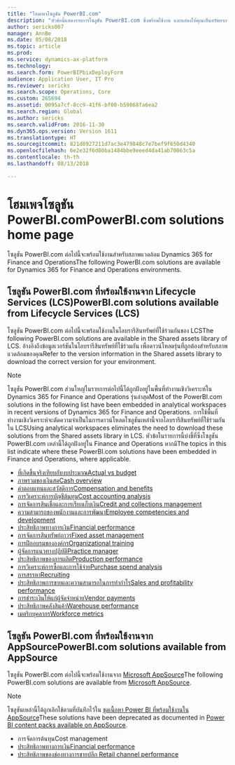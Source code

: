 ```yaml
---
title: "โฮมเพจโซลูชัน PowerBI.com"
description: "หัวข้อนี้แสดงรายการโซลูชัน PowerBI.com ซึ่งพร้อมใช้งาน และแสดงให้คุณเห็นทรัพยากรที่คุณสามารถเรียนรู้เพิ่มเติมเกี่ยวกับโซลูชันได้"
author: sericks007
manager: AnnBe
ms.date: 05/08/2018
ms.topic: article
ms.prod: 
ms.service: dynamics-ax-platform
ms.technology: 
ms.search.form: PowerBIPbixDeployForm
audience: Application User, IT Pro
ms.reviewer: sericks
ms.search.scope: Operations, Core
ms.custom: 265694
ms.assetid: 0095a7cf-8cc9-41f6-bf00-b59868fa6ea2
ms.search.region: Global
ms.author: sericks
ms.search.validFrom: 2016-11-30
ms.dyn365.ops.version: Version 1611
ms.translationtype: HT
ms.sourcegitcommit: 821d8927211d7ac3e479848c7e7bef9f650d4340
ms.openlocfilehash: 6e2e32f6d80ba1484bbe9eeed4da41ab70863c5a
ms.contentlocale: th-th
ms.lasthandoff: 08/13/2018

---
```


# <a name="powerbicom-solutions-home-page"></a><span data-ttu-id="624fd-103">โฮมเพจโซลูชัน PowerBI.com</span><span class="sxs-lookup"><span data-stu-id="624fd-103">PowerBI.com solutions home page</span></span>
<span data-ttu-id="624fd-104">โซลูชัน PowerBI.com ต่อไปนี้จะพร้อมใช้งานสำหรับสภาพแวดล้อม Dynamics 365 for Finance and Operations</span><span class="sxs-lookup"><span data-stu-id="624fd-104">The following PowerBI.com solutions are available for Dynamics 365 for Finance and Operations environments.</span></span>

## <a name="powerbicom-solutions-available-from-lifecycle-services-lcs"></a><span data-ttu-id="624fd-105">โซลูชัน PowerBI.com ที่พร้อมใช้งานจาก Lifecycle Services (LCS)</span><span class="sxs-lookup"><span data-stu-id="624fd-105">PowerBI.com solutions available from Lifecycle Services (LCS)</span></span>

<span data-ttu-id="624fd-106">โซลูชัน PowerBI.com ต่อไปนี้จะพร้อมใช้งานในไลบรารีสินทรัพย์ที่ใช้ร่วมกันของ LCS</span><span class="sxs-lookup"><span data-stu-id="624fd-106">The following PowerBI.com solutions are available in the Shared assets library of LCS.</span></span> <span data-ttu-id="624fd-107">อ้างอิงถึงข้อมูลเวอร์ชันในไลบรารีสินทรัพย์ที่ใช้ร่วมกัน เพื่อดาวน์โหลดรุ่นที่ถูกต้องสำหรับสภาพแวดล้อมของคุณ</span><span class="sxs-lookup"><span data-stu-id="624fd-107">Refer to the version information in the Shared assets library to download the correct version for your environment.</span></span>

> [!NOTE]
> <span data-ttu-id="624fd-108">โซลูชัน PowerBI.com ส่วนใหญ่ในรายการต่อไปนี้ได้ถูกฝังอยู่ในพื้นที่ทำงานเชิงวิเคราะห์ใน Dynamics 365 for Finance and Operations รุ่นล่าสุด</span><span class="sxs-lookup"><span data-stu-id="624fd-108">Most of the PowerBI.com solutions in the following list have been embedded in analytical workspaces in recent versions of Dynamics 365 for Finance and Operations.</span></span> <span data-ttu-id="624fd-109">การใช้พื้นที่ทำงานเชิงวิเคราะห์จะตัดความจำเป็นในการดาวน์โหลดโซลูชันเหล่านี้จากไลบรารีสินทรัพย์ที่ใช้ร่วมกันใน LCS</span><span class="sxs-lookup"><span data-stu-id="624fd-109">Using analytical workspaces eliminates the need to download these solutions from the Shared assets library in LCS.</span></span> <span data-ttu-id="624fd-110">หัวข้อในรายการนี้บ่งชี้ที่ซึ่งโซลูชัน PowerBI.com เหล่านี้ได้ถูกฝังอยู่ใน Finance and Operations หากมี</span><span class="sxs-lookup"><span data-stu-id="624fd-110">The topics in this list indicate where these PowerBI.com solutions have been embedded in Finance and Operations, where applicable.</span></span>

- [<span data-ttu-id="624fd-111">ที่เกิดขึ้นจริงเทียบกับงบประมาณ</span><span class="sxs-lookup"><span data-stu-id="624fd-111">Actual vs budget</span></span>](ledger-budgets-power-bi.md)
- [<span data-ttu-id="624fd-112">ภาพรวมของเงินสด</span><span class="sxs-lookup"><span data-stu-id="624fd-112">Cash overview</span></span>](../../financials/cash-bank-management/Cash-Overview-Power-BI-content.md)
- [<span data-ttu-id="624fd-113">ค่าตอบแทนและสวัสดิการ</span><span class="sxs-lookup"><span data-stu-id="624fd-113">Compensation and benefits</span></span>](compensation-and-benefits-analysis-power-bi-content-pack.md)
- [<span data-ttu-id="624fd-114">การวิเคราะห์การบัญชีต้นทุน</span><span class="sxs-lookup"><span data-stu-id="624fd-114">Cost accounting analysis</span></span>](cost-accounting-analysis-content-pack.md)
- [<span data-ttu-id="624fd-115">การจัดการสินเชื่อและการเรียกเก็บเงิน</span><span class="sxs-lookup"><span data-stu-id="624fd-115">Credit and collections management</span></span>](../../financials/accounts-receivable/credit-collections-power-bi.md)
- [<span data-ttu-id="624fd-116">ความสามารถของพนักงานและการพัฒนา</span><span class="sxs-lookup"><span data-stu-id="624fd-116">Employee competencies and development</span></span>](employee-competencies-and-development-analysis-power-bi-content-pack.md)
- [<span data-ttu-id="624fd-117">ประสิทธิภาพทางการเงิน</span><span class="sxs-lookup"><span data-stu-id="624fd-117">Financial performance</span></span>](financial-performance-power-bi-content-pack.md)
- [<span data-ttu-id="624fd-118">การจัดการสินทรัพย์ถาวร</span><span class="sxs-lookup"><span data-stu-id="624fd-118">Fixed asset management</span></span>](../../financials/fixed-assets/Fixed-asset-management-workspace.md)
- [<span data-ttu-id="624fd-119">การฝึกอบรมขององค์กร</span><span class="sxs-lookup"><span data-stu-id="624fd-119">Organizational training</span></span>](organizational-training-analysis-power-bi-content-pack.md)
- [<span data-ttu-id="624fd-120">ผู้จัดการแนวทางปฏิบัติ</span><span class="sxs-lookup"><span data-stu-id="624fd-120">Practice manager</span></span>](practice-manager-power-bi.md)
- [<span data-ttu-id="624fd-121">ประสิทธิภาพของการผลิต</span><span class="sxs-lookup"><span data-stu-id="624fd-121">Production performance</span></span>](production-performance-power-bi.md)
- [<span data-ttu-id="624fd-122">การวิเคราะห์การซื้อและการใช้จ่าย</span><span class="sxs-lookup"><span data-stu-id="624fd-122">Purchase spend analysis</span></span>](purchase-content-pack-for-power-bi.md)
- [<span data-ttu-id="624fd-123">การสรรหา</span><span class="sxs-lookup"><span data-stu-id="624fd-123">Recruiting</span></span>](recruiting-analysis-power-bi-content-pack.md)
- [<span data-ttu-id="624fd-124">ประสิทธิภาพการขายและความสามารถในการทำกำไร</span><span class="sxs-lookup"><span data-stu-id="624fd-124">Sales and profitability performance</span></span>](sales-profitability-performance-content-pack.md)
- [<span data-ttu-id="624fd-125">การชำระเงินให้แก่ผู้จัดจำหน่าย</span><span class="sxs-lookup"><span data-stu-id="624fd-125">Vendor payments</span></span>](../../financials/accounts-payable/Vendor-payments-workspace.md)
- [<span data-ttu-id="624fd-126">ประสิทธิภาพคลังสินค้า</span><span class="sxs-lookup"><span data-stu-id="624fd-126">Warehouse performance</span></span>](warehouse-power-bi-content.md)
- [<span data-ttu-id="624fd-127">เมตริกบุคลากร</span><span class="sxs-lookup"><span data-stu-id="624fd-127">Workforce metrics</span></span>](workforce-analysis-power-bi-content-pack.md)

## <a name="powerbicom-solutions-available-from-appsource"></a><span data-ttu-id="624fd-128">โซลูชัน PowerBI.com ที่พร้อมใช้งานจาก AppSource</span><span class="sxs-lookup"><span data-stu-id="624fd-128">PowerBI.com solutions available from AppSource</span></span>

<span data-ttu-id="624fd-129">โซลูชัน PowerBI.com ต่อไปนี้จะพร้อมใช้งานจาก [Microsoft AppSource](https://appsource.microsoft.com)</span><span class="sxs-lookup"><span data-stu-id="624fd-129">The following PowerBI.com solutions are available from [Microsoft AppSource](https://appsource.microsoft.com).</span></span>

> [!NOTE]
> <span data-ttu-id="624fd-130">โซลูชันเหล่านี้ได้ถูกเลิกใช้ตามที่บันทึกไว้ใน [ชุดเนื้อหา Power BI ที่พร้อมใช้งานใน AppSource](../migration-upgrade/deprecated-features.md#power-bi-content-packs-available-on-appsource)</span><span class="sxs-lookup"><span data-stu-id="624fd-130">These solutions have been deprecated as documented in [Power BI content packs available on AppSource](../migration-upgrade/deprecated-features.md#power-bi-content-packs-available-on-appsource).</span></span>

- <span data-ttu-id="624fd-131">การจัดการต้นทุน</span><span class="sxs-lookup"><span data-stu-id="624fd-131">Cost management</span></span>
- [<span data-ttu-id="624fd-132">ประสิทธิภาพทางการเงิน</span><span class="sxs-lookup"><span data-stu-id="624fd-132">Financial performance</span></span>](financial-performance-power-bi-content-pack.md)
- [<span data-ttu-id="624fd-133">ประสิทธิภาพของช่องทางการขายปลีก </span><span class="sxs-lookup"><span data-stu-id="624fd-133">Retail channel performance</span></span>](retail-channel-performance-dashboard-power-bi-data.md)

